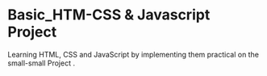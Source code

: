 # Basic_HTM-CSS & Javascript Project
Learning HTML, CSS and JavaScript by implementing them practical on the small-small Project .

